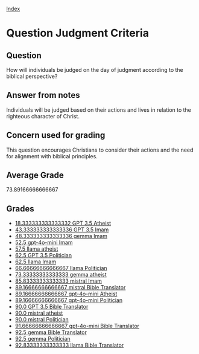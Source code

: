 
[Index](../../index.md)
# Question Judgment Criteria
## Question
How will individuals be judged on the day of judgment according to the biblical perspective?

## Answer from notes
Individuals will be judged based on their actions and lives in relation to the righteous character of Christ.

## Concern used for grading
This question encourages Christians to consider their actions and the need for alignment with biblical principles.

## Average Grade
73.89166666666667

## Grades
 * [18.333333333333332 GPT 3.5 Atheist](../answers/GPT_3.5_Atheist/Judgment_Criteria.md)
 * [43.333333333333336 GPT 3.5 Imam](../answers/GPT_3.5_Imam/Judgment_Criteria.md)
 * [48.333333333333336 gemma Imam](../answers/gemma_Imam/Judgment_Criteria.md)
 * [52.5 gpt-4o-mini Imam](../answers/gpt-4o-mini_Imam/Judgment_Criteria.md)
 * [57.5 llama atheist](../answers/llama_atheist/Judgment_Criteria.md)
 * [62.5 GPT 3.5 Politician](../answers/GPT_3.5_Politician/Judgment_Criteria.md)
 * [62.5 llama Imam](../answers/llama_Imam/Judgment_Criteria.md)
 * [66.66666666666667 llama Politician](../answers/llama_Politician/Judgment_Criteria.md)
 * [73.33333333333333 gemma atheist](../answers/gemma_atheist/Judgment_Criteria.md)
 * [85.83333333333333 mistral Imam](../answers/mistral_Imam/Judgment_Criteria.md)
 * [89.16666666666667 mistral Bible Translator](../answers/mistral_Bible_Translator/Judgment_Criteria.md)
 * [89.16666666666667 gpt-4o-mini Atheist](../answers/gpt-4o-mini_Atheist/Judgment_Criteria.md)
 * [89.16666666666667 gpt-4o-mini Politician](../answers/gpt-4o-mini_Politician/Judgment_Criteria.md)
 * [90.0 GPT 3.5 Bible Translator](../answers/GPT_3.5_Bible_Translator/Judgment_Criteria.md)
 * [90.0 mistral atheist](../answers/mistral_atheist/Judgment_Criteria.md)
 * [90.0 mistral Politician](../answers/mistral_Politician/Judgment_Criteria.md)
 * [91.66666666666667 gpt-4o-mini Bible Translator](../answers/gpt-4o-mini_Bible_Translator/Judgment_Criteria.md)
 * [92.5 gemma Bible Translator](../answers/gemma_Bible_Translator/Judgment_Criteria.md)
 * [92.5 gemma Politician](../answers/gemma_Politician/Judgment_Criteria.md)
 * [92.83333333333333 llama Bible Translator](../answers/llama_Bible_Translator/Judgment_Criteria.md)
